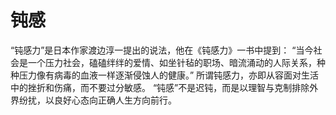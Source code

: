 # 钝感

“钝感力”是日本作家渡边淳一提出的说法，他在《钝感力》一书中提到：
“当今社会是一个压力社会，磕磕绊绊的爱情、如坐针毡的职场、暗流涌动的人际关系，种种压力像有病毒的血液一样逐渐侵蚀人的健康。”
所谓钝感力，亦即从容面对生活中的挫折和伤痛，而不要过分敏感。
“钝感”不是迟钝，而是以理智与克制排除外界纷扰，以良好心态向正确人生方向前行。
